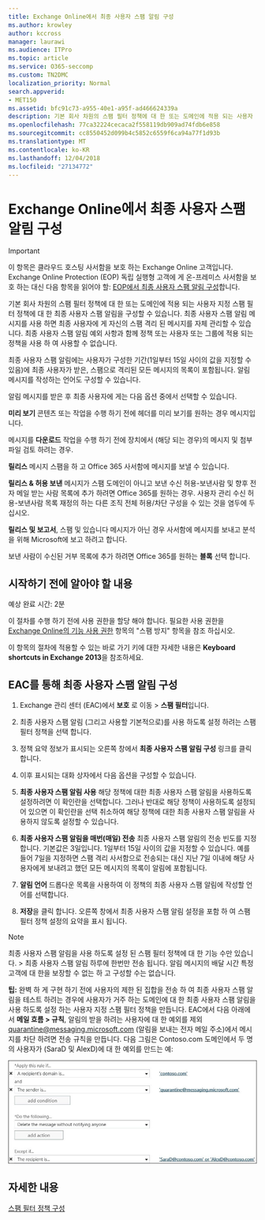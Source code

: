 ```yaml
---
title: Exchange Online에서 최종 사용자 스팸 알림 구성
ms.author: krowley
author: kccross
manager: laurawi
ms.audience: ITPro
ms.topic: article
ms.service: O365-seccomp
ms.custom: TN2DMC
localization_priority: Normal
search.appverid:
- MET150
ms.assetid: bfc91c73-a955-40e1-a95f-ad466624339a
description: 기본 회사 차원의 스팸 필터 정책에 대 한 또는 도메인에 적용 되는 사용자 지정 스팸 필터 정책에 대 한 최종 사용자 스팸 알림을 구성할 수 있습니다.
ms.openlocfilehash: 77ca32224cecaca2f558119db909ad74fdb6e858
ms.sourcegitcommit: cc8550452d099b4c5852c6559f6ca94a77f1d93b
ms.translationtype: MT
ms.contentlocale: ko-KR
ms.lasthandoff: 12/04/2018
ms.locfileid: "27134772"
---
```

# <a name="configure-end-user-spam-notifications-in-exchange-online"></a>Exchange Online에서 최종 사용자 스팸 알림 구성

> [!IMPORTANT]
> 이 항목은 클라우드 호스팅 사서함을 보호 하는 Exchange Online 고객입니다. Exchange Online Protection (EOP) 독립 실행형 고객에 게 온-프레미스 사서함을 보호 하는 대신 다음 항목을 읽어야 할: [EOP에서 최종 사용자 스팸 알림 구성](configure-end-user-spam-notifications-in-eop.md)합니다. 
  
기본 회사 차원의 스팸 필터 정책에 대 한 또는 도메인에 적용 되는 사용자 지정 스팸 필터 정책에 대 한 최종 사용자 스팸 알림을 구성할 수 있습니다. 최종 사용자 스팸 알림 메시지를 사용 하면 최종 사용자에 게 자신의 스팸 격리 된 메시지를 자체 관리할 수 있습니다. 최종 사용자 스팸 알림 예외 사항과 함께 정책 또는 사용자 또는 그룹에 적용 되는 정책을 사용 하 여 사용할 수 없습니다.
  
최종 사용자 스팸 알림에는 사용자가 구성한 기간(1일부터 15일 사이의 값을 지정할 수 있음)에 최종 사용자가 받은, 스팸으로 격리된 모든 메시지의 목록이 포함됩니다. 알림 메시지를 작성하는 언어도 구성할 수 있습니다.
  
알림 메시지를 받은 후 최종 사용자에 게는 다음 옵션 중에서 선택할 수 있습니다.

**미리 보기** 콘텐츠 또는 작업을 수행 하기 전에 헤더를 미리 보기를 원하는 경우 메시지입니다.

메시지를 **다운로드** 작업을 수행 하기 전에 장치에서 (해당 되는 경우)의 메시지 및 첨부 파일 검토 하려는 경우.

**릴리스** 메시지 스팸을 하 고 Office 365 사서함에 메시지를 보낼 수 있습니다.

**릴리스 & 허용 보낸** 메시지가 스팸 도메인이 아니고 보낸 수신 허용-보낸사람 및 향후 전자 메일 받는 사람 목록에 추가 하려면 Office 365를 원하는 경우. 사용자 관리 수신 허용-보낸사람 목록 재정의 하는 다른 조직 전체 허용/차단 구성을 수 있는 것을 염두에 두십시오.

**릴리스 및 보고서**, 스팸 및 있습니다 메시지가 아닌 경우 사서함에 메시지를 보내고 분석을 위해 Microsoft에 보고 하려고 합니다.

보낸 사람이 수신된 거부 목록에 추가 하려면 Office 365를 원하는 **블록** 선택 합니다.
  
## <a name="what-do-you-need-to-know-before-you-begin"></a>시작하기 전에 알아야 할 내용

예상 완료 시간: 2분
  
이 절차를 수행 하기 전에 사용 권한을 할당 해야 합니다. 필요한 사용 권한을 [Exchange Online의 기능 사용 권한](http://technet.microsoft.com/library/15073ce1-0917-403b-8839-02a2ebc96e16.aspx) 항목의 "스팸 방지" 항목을 참조 하십시오. 
  
이 항목의 절차에 적용할 수 있는 바로 가기 키에 대한 자세한 내용은 **Keyboard shortcuts in Exchange 2013**을 참조하세요.
  
## <a name="use-the-eac-to-configure-end-user-spam-notifications"></a>EAC를 통해 최종 사용자 스팸 알림 구성

1. Exchange 관리 센터 (EAC)에서 **보호** 로 이동 \> **스팸 필터**입니다.
    
2. 최종 사용자 스팸 알림 (그리고 사용할 기본적으로)를 사용 하도록 설정 하려는 스팸 필터 정책을 선택 합니다.
    
3. 정책 요약 정보가 표시되는 오른쪽 창에서 **최종 사용자 스팸 알림 구성** 링크를 클릭합니다. 
    
4. 이후 표시되는 대화 상자에서 다음 옵션을 구성할 수 있습니다.
    
1. **최종 사용자 스팸 알림 사용** 해당 정책에 대한 최종 사용자 스팸 알림을 사용하도록 설정하려면 이 확인란을 선택합니다. 그러나 반대로 해당 정책이 사용하도록 설정되어 있으면 이 확인란을 선택 취소하여 해당 정책에 대한 최종 사용자 스팸 알림을 사용하지 않도록 설정할 수 있습니다. 
    
2. **최종 사용자 스팸 알림을 매번(매일) 전송** 최종 사용자 스팸 알림의 전송 빈도를 지정합니다. 기본값은 3일입니다. 1일부터 15일 사이의 값을 지정할 수 있습니다. 예를 들어 7일을 지정하면 스팸 격리 사서함으로 전송되는 대신 지난 7일 이내에 해당 사용자에게 보내려고 했던 모든 메시지의 목록이 알림에 포함됩니다. 
    
3. **알림 언어** 드롭다운 목록을 사용하여 이 정책의 최종 사용자 스팸 알림에 작성할 언어를 선택합니다. 
    
5. **저장**을 클릭 합니다. 오른쪽 창에서 최종 사용자 스팸 알림 설정을 포함 하 여 스팸 필터 정책 설정의 요약을 표시 됩니다.
    
> [!NOTE]
>  최종 사용자 스팸 알림을 사용 하도록 설정 된 스팸 필터 정책에 대 한 기능 수만 있습니다. > 최종 사용자 스팸 알림 하루에 한번만 전송 됩니다. 알림 메시지의 배달 시간 특정 고객에 대 한을 보장할 수 없는 하 고 구성할 수는 없습니다. 
  
 **팁:** 완벽 하 게 구현 하기 전에 사용자의 제한 된 집합을 전송 하 여 최종 사용자 스팸 알림을 테스트 하려는 경우에 사용자가 거주 하는 도메인에 대 한 최종 사용자 스팸 알림을 사용 하도록 설정 하는 사용자 지정 스팸 필터 정책을 만듭니다. EAC에서 다음 아래에서 **메일 흐름 \> 규칙**, 알림의 받을 하려는 사용자에 대 한 예외를 제외 quarantine@messaging.microsoft.com (알림을 보내는 전자 메일 주소)에서 메시지를 차단 하려면 전송 규칙을 만듭니다. 다음 그림은 Contoso.com 도메인에서 두 명의 사용자가 (SaraD 및 AlexD)에 대 한 예외를 만드는 예: 
  
![최종 사용자 스팸 알림을 테스트할 전송 규칙](media/EOP-ESN-testspecificusers.jpg)
  
## <a name="for-more-information"></a>자세한 내용

[스팸 필터 정책 구성](configure-your-spam-filter-policies.md)
  
